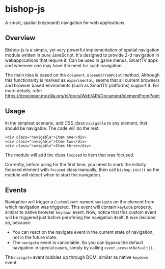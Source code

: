 # bishop-js
A smart, spatial (keyboard) navigation for web applications.

## Overview
Bishop-js is a simple, yet very powerful implementation of spatial navigation module written in pure JavaScript.
It's designed to provide 2-d navigation in webapplications that require it. Can be used in game menus, SmartTV apps 
and wherever one may have the need for such navigation.

The main idea is based on the `document.elementFromPoint` method. Although this functionality is marked as 
`experimental`, seems that all current browsers and browser based enviroments (such as SmartTV platforms) support it.
For more details, refer https://developer.mozilla.org/pl/docs/Web/API/Document/elementFromPoint

## Usage
In the simplest scenario, add CSS class `navigable` to any element, that should be navigable. The code will do the 
rest. 

    <div class="navigable">Item one</div>
    <div class="navigable">Item two</div>
    <div class="navigable">Item three</div>

The module will add the class `focused` to item that was focused.

Currently, before using for the first time, you need to mark the initially focused element with `focused` class
manually, then call `bishop.init()` so the module will detect when to start the navigation.

## Events
Navigation will trigger a `CustomEvent` named `navigate` on the element from which navigation was triggered. 
This event will contain `keyCode` property, similar to native browser `keydown` event. Now, notice that this custom
event will be triggered just before perofming the navigation itself. It was decided so, because:

* You can react on the navigate event in the current state of navigation, not in the future state.
* The `navigate` event is cancelable. So you can bypass the default navigation in special cases, simply by calling
  `event.preventDefault()`.

The `navigate` event bubbles up through DOM, similar as native `keydown` event.
